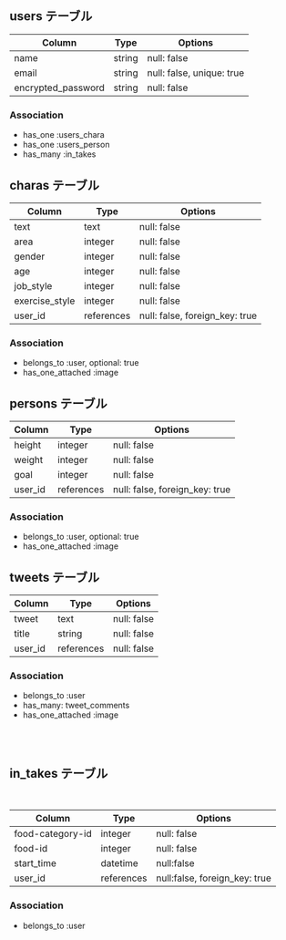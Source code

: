 ## users テーブル

| Column                 | Type    | Options                   |
| ---------------------- | ------- | ------------------------- |
| name                   | string  | null: false               |
| email                  | string  | null: false, unique: true |
| encrypted_password     | string  | null: false               |

### Association
- has_one :users_chara
- has_one :users_person
- has_many :in_takes


## charas テーブル

| Column                 | Type       | Options                        |
| ---------------------- | ---------- | ------------------------------ |
| text                   | text       | null: false                    |
| area                   | integer    | null: false                    |
| gender                 | integer    | null: false                    |
| age                    | integer    | null: false                    |
| job_style              | integer    | null: false                    |
| exercise_style         | integer    | null: false                    |
| user_id                | references | null: false, foreign_key: true |

### Association
- belongs_to :user, optional: true
- has_one_attached :image


## persons テーブル

| Column                 | Type       | Options                        |
| ---------------------- | ---------- | ------------------------------ |
| height                 | integer    | null: false                    |
| weight                 | integer    | null: false                    |
| goal                   | integer    | null: false                    |
| user_id                | references | null: false, foreign_key: true |

### Association
- belongs_to :user, optional: true
- has_one_attached :image



## tweets テーブル

| Column                 | Type       | Options                        |
| ---------------------- | ---------- | ------------------------------ |
| tweet                  | text       | null: false                    |
| title                  | string     | null: false                    |
| user_id                | references | null: false                    |

### Association
- belongs_to :user
- has_many: tweet_comments
- has_one_attached :image

<br>
<br>

## in_takes テーブル

<br>

| Column | Type | Options |
| ------ | ---- | ------- |
| food-category-id | integer | null: false |
| food-id | integer | null: false |
| start_time | datetime | null:false |
| user_id | references | null:false, foreign_key: true |

### Association
- belongs_to :user
